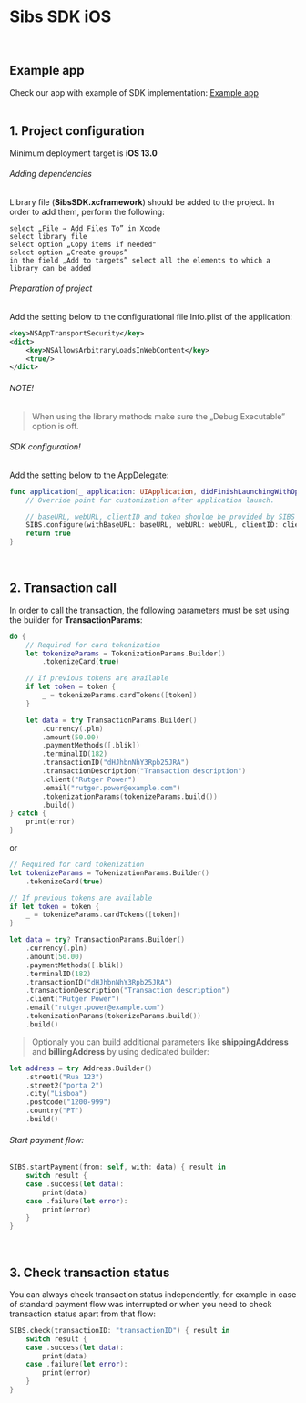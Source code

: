 # Sibs SDK iOS
<br/>

## Example app

Check our app with example of SDK implementation: [Example app](https://github.com/payone-pl/sibs-sdk-example-ios)
<br/><br/>
## 1. Project configuration

Minimum deployment target is **iOS 13.0**

###### Adding dependencies

Library file (**SibsSDK.xcframework**) should be added to the project. In order to add them, perform the following:

    select „File → Add Files To” in Xcode
    select library file
    select option „Copy items if needed"
    select option „Create groups”
    in the field „Add to targets” select all the elements to which a library can be added

###### Preparation of project

Add the setting below to the configurational file Info.plist of the application:

``` xml
<key>NSAppTransportSecurity</key>
<dict>
    <key>NSAllowsArbitraryLoadsInWebContent</key>
    <true/>
</dict>
```

###### NOTE!

> When using the library methods make sure the „Debug Executable” option is off.



###### SDK configuration!

Add the setting below to the AppDelegate:

``` swift
func application(_ application: UIApplication, didFinishLaunchingWithOptions launchOptions: [UIApplication.LaunchOptionsKey: Any]?) -> Bool {
    // Override point for customization after application launch.

    // baseURL, webURL, clientID and token shoulde be provided by SIBS
    SIBS.configure(withBaseURL: baseURL, webURL: webURL, clientID: clientID, token: token, language: .en)
    return true
}
```
<br/>

## 2. Transaction call

In order to call the transaction, the following parameters must be set using the builder for **TransactionParams**:

``` swift
do {
    // Required for card tokenization
    let tokenizeParams = TokenizationParams.Builder()
        .tokenizeCard(true)

    // If previous tokens are available
    if let token = token {
        _ = tokenizeParams.cardTokens([token])
    }

    let data = try TransactionParams.Builder()
        .currency(.pln)
        .amount(50.00)
        .paymentMethods([.blik])
        .terminalID(182)
        .transactionID("dHJhbnNhY3Rpb25JRA")
        .transactionDescription("Transaction description")
        .client("Rutger Power")
        .email("rutger.power@example.com")
        .tokenizationParams(tokenizeParams.build())
        .build()
} catch {
    print(error)
}
 ```
 
or

``` swift
// Required for card tokenization
let tokenizeParams = TokenizationParams.Builder()
    .tokenizeCard(true)

// If previous tokens are available
if let token = token {
    _ = tokenizeParams.cardTokens([token])
}

let data = try? TransactionParams.Builder()
    .currency(.pln)
    .amount(50.00)
    .paymentMethods([.blik])
    .terminalID(182)
    .transactionID("dHJhbnNhY3Rpb25JRA")
    .transactionDescription("Transaction description")
    .client("Rutger Power")
    .email("rutger.power@example.com")
    .tokenizationParams(tokenizeParams.build())
    .build()
 ```


> Optionaly you can build additional parameters like **shippingAddress** and **billingAddress** by using dedicated builder:


``` swift
let address = try Address.Builder()
    .street1("Rua 123")
    .street2("porta 2")
    .city("Lisboa")
    .postcode("1200-999")
    .country("PT")
    .build()
```

###### Start payment flow:

``` swift
SIBS.startPayment(from: self, with: data) { result in
    switch result {
    case .success(let data):
        print(data)
    case .failure(let error):
        print(error)
    }
}
```
<br/>

## 3. Check transaction status

You can always check transaction status independently, for example in case of standard payment flow was interrupted or when you need to check transaction status apart from that flow:

``` swift
SIBS.check(transactionID: "transactionID") { result in
    switch result {
    case .success(let data):
        print(data)
    case .failure(let error):
        print(error)
    }
}
```
